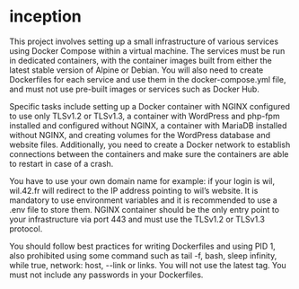 # inception
This project involves setting up a small infrastructure of various services using Docker Compose within a virtual machine. The services must be run in dedicated containers, with the container images built from either the latest stable version of Alpine or Debian. You will also need to create Dockerfiles for each service and use them in the docker-compose.yml file, and must not use pre-built images or services such as Docker Hub.

Specific tasks include setting up a Docker container with NGINX configured to use only TLSv1.2 or TLSv1.3, a container with WordPress and php-fpm installed and configured without NGINX, a container with MariaDB installed without NGINX, and creating volumes for the WordPress database and website files. Additionally, you need to create a Docker network to establish connections between the containers and make sure the containers are able to restart in case of a crash.

You have to use your own domain name for example: if your login is wil, wil.42.fr will redirect to the IP address pointing to wil’s website.
It is mandatory to use environment variables and it is recommended to use a .env file to store them.
NGINX container should be the only entry point to your infrastructure via port 443 and must use the TLSv1.2 or TLSv1.3 protocol.

You should follow best practices for writing Dockerfiles and using PID 1, also prohibited using some command such as tail -f, bash, sleep infinity, while true, network: host, --link or links. You will not use the latest tag. You must not include any passwords in your Dockerfiles.
